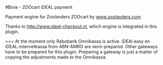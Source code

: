 #Bixie - ZOOcart iDEAL payment

Payment engine for Zoolanders ZOOcart by www.zoolanders.com.

Thanks to http://www.ideal-checkout.nl, which engine is integrated in this plugin.

===
At the moment only Rabobank Omnikassa is active. iDEAl easy en iDEAL-internetkassa from ABN-AMRO are semi-prepared. Other gateways have to be prepared for this plugin.
Preparing a gateway is just a matter of copying the adjustments made to the Omnikassa.
